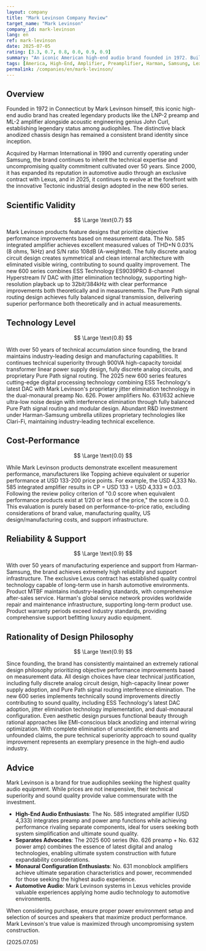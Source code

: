 ```yaml
---
layout: company
title: "Mark Levinson Company Review"
target_name: "Mark Levinson"
company_id: mark-levinson
lang: en
ref: mark-levinson
date: 2025-07-05
rating: [3.3, 0.7, 0.8, 0.0, 0.9, 0.9]
summary: "An iconic American high-end audio brand founded in 1972. Built on the technical legacy of founder Mark Levinson with distinctive black anodized chassis design, it has reigned as the pinnacle of premium amplifiers for over 50 years. Acquired by Harman International in 1990 and now operating under Samsung, it continues to inherit the highest engineering standards and commitment to sound quality. The 2025 release of the new 600 series with Tectonic industrial design demonstrates the fusion of innovative technology and traditional quality. Through an exclusive contract with Lexus, it has expanded its reputation in automotive audio, solidifying its position in the high-end audio industry."
tags: [America, High-End, Amplifier, Preamplifier, Harman, Samsung, Lexus]
permalink: /companies/en/mark-levinson/
---
```


## Overview

Founded in 1972 in Connecticut by Mark Levinson himself, this iconic high-end audio brand has created legendary products like the LNP-2 preamp and ML-2 amplifier alongside acoustic engineering genius John Curl, establishing legendary status among audiophiles. The distinctive black anodized chassis design has remained a consistent brand identity since inception.

Acquired by Harman International in 1990 and currently operating under Samsung, the brand continues to inherit the technical expertise and uncompromising quality commitment cultivated over 50 years. Since 2000, it has expanded its reputation in automotive audio through an exclusive contract with Lexus, and in 2025, it continues to evolve at the forefront with the innovative Tectonic industrial design adopted in the new 600 series.

## Scientific Validity

$$ \Large \text{0.7} $$

Mark Levinson products feature designs that prioritize objective performance improvements based on measurement data. The No. 585 integrated amplifier achieves excellent measured values of THD+N 0.03% (8 ohms, 1kHz) and S/N ratio 108dB (A-weighted). The fully discrete analog circuit design creates symmetrical and clean internal architecture with eliminated visible wiring, contributing to sound quality improvement. The new 600 series combines ESS Technology ES9039PRO 8-channel Hyperstream IV DAC with jitter elimination technology, supporting high-resolution playback up to 32bit/384kHz with clear performance improvements both theoretically and in measurements. The Pure Path signal routing design achieves fully balanced signal transmission, delivering superior performance both theoretically and in actual measurements.

## Technology Level

$$ \Large \text{0.8} $$

With over 50 years of technical accumulation since founding, the brand maintains industry-leading design and manufacturing capabilities. It continues technical superiority through 900VA high-capacity toroidal transformer linear power supply design, fully discrete analog circuits, and proprietary Pure Path signal routing. The 2025 new 600 series features cutting-edge digital processing technology combining ESS Technology's latest DAC with Mark Levinson's proprietary jitter elimination technology in the dual-monaural preamp No. 626. Power amplifiers No. 631/632 achieve ultra-low noise design with interference elimination through fully balanced Pure Path signal routing and modular design. Abundant R&D investment under Harman-Samsung umbrella utilizes proprietary technologies like Clari-Fi, maintaining industry-leading technical excellence.

## Cost-Performance

$$ \Large \text{0.0} $$

While Mark Levinson products demonstrate excellent measurement performance, manufacturers like Topping achieve equivalent or superior performance at USD 133-200 price points. For example, the USD 4,333 No. 585 integrated amplifier results in CP = USD 133 ÷ USD 4,333 ≈ 0.03. Following the review policy criterion of "0.0 score when equivalent performance products exist at 1/20 or less of the price," the score is 0.0. This evaluation is purely based on performance-to-price ratio, excluding considerations of brand value, manufacturing quality, US design/manufacturing costs, and support infrastructure.

## Reliability & Support

$$ \Large \text{0.9} $$

With over 50 years of manufacturing experience and support from Harman-Samsung, the brand achieves extremely high reliability and support infrastructure. The exclusive Lexus contract has established quality control technology capable of long-term use in harsh automotive environments. Product MTBF maintains industry-leading standards, with comprehensive after-sales service. Harman's global service network provides worldwide repair and maintenance infrastructure, supporting long-term product use. Product warranty periods exceed industry standards, providing comprehensive support befitting luxury audio equipment.

## Rationality of Design Philosophy

$$ \Large \text{0.9} $$

Since founding, the brand has consistently maintained an extremely rational design philosophy prioritizing objective performance improvements based on measurement data. All design choices have clear technical justification, including fully discrete analog circuit design, high-capacity linear power supply adoption, and Pure Path signal routing interference elimination. The new 600 series implements technically sound improvements directly contributing to sound quality, including ESS Technology's latest DAC adoption, jitter elimination technology implementation, and dual-monaural configuration. Even aesthetic design pursues functional beauty through rational approaches like EMI-conscious black anodizing and internal wiring optimization. With complete elimination of unscientific elements and unfounded claims, the pure technical superiority approach to sound quality improvement represents an exemplary presence in the high-end audio industry.

## Advice

Mark Levinson is a brand for true audiophiles seeking the highest quality audio equipment. While prices are not inexpensive, their technical superiority and sound quality provide value commensurate with the investment.

- **High-End Audio Enthusiasts**: The No. 585 integrated amplifier (USD 4,333) integrates preamp and power amp functions while achieving performance rivaling separate components, ideal for users seeking both system simplification and ultimate sound quality.
- **Separates Advocates**: The 2025 600 series (No. 626 preamp + No. 632 power amp) combines the essence of latest digital and analog technologies, enabling ultimate system construction with future expandability considerations.
- **Monaural Configuration Enthusiasts**: No. 631 monoblock amplifiers achieve ultimate separation characteristics and power, recommended for those seeking the highest audio experience.
- **Automotive Audio**: Mark Levinson systems in Lexus vehicles provide valuable experiences applying home audio technology to automotive environments.

When considering purchase, ensure proper power environment setup and selection of sources and speakers that maximize product performance. Mark Levinson's true value is maximized through uncompromising system construction.

(2025.07.05)